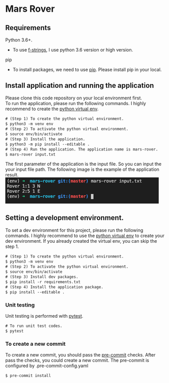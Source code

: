 # Mars Rover

## Requirements

Python 3.6+.

- To use [f-strings](https://www.python.org/dev/peps/pep-0498/), I use python 3.6 version or high version.

pip

- To install packages, we need to use [pip](https://pypi.org/project/pip/). Please install pip in your local.

## Install application and running the application

Please clone this code repository on your local environment first. <br>
To run the application, please run the following commands. I highly recommend to create the [python virtual env](https://docs.python.org/3.6/tutorial/venv.html).

```
# (Step 1) To create the python virtual environment.
$ python3 -m venv env
# (Step 2) To activate the python virtual environment.
$ source env/bin/activate
# (Step 3) Install the application.
$ python3 -m pip install --editable .
# (Step 4) Run the application. The application name is mars-rover.
$ mars-rover input.txt
```

The first parameter of the application is the input file. So you can input the your input file path. The following image is the example of the application result. <br>
![the result example.](./screen_shot/application_result.png)

## Setting a development environment.

To set a dev environment for this project, please run the following commands. I highly recommend to use the [python virtual env](https://docs.python.org/3.6/tutorial/venv.html) to create your dev environment. If you already created the virtual env, you can skip the step 1.

```
# (Step 1) To create the python virtual environment.
$ python3 -m venv env
# (Step 2) To activate the python virtual environment.
$ source env/bin/activate
# (Step 3) Install dev packages.
$ pip install -r requirements.txt
# (Step 4) Install the application package.
$ pip install --editable .
```

### Unit testing

Unit testing is performed with [pytest](https://pytest.org).

```
# To run unit test codes.
$ pytest
```

### To create a new commit

To create a new commit, you should pass the [pre-commit](https://pre-commit.com) checks. After pass the checks, you could create a new commit. The pre-commit is configured by .pre-commit-config.yaml

```
$ pre-commit install
```
